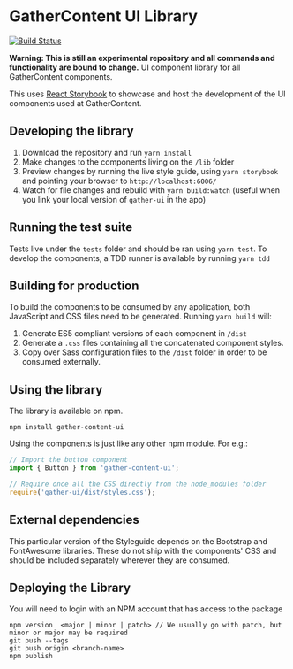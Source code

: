 # GatherContent UI Library
[![Build Status](https://travis-ci.org/gathercontent/gather-ui.svg?branch=master)](https://travis-ci.org/gathercontent/gather-ui)

**Warning: This is still an experimental repository and all commands and functionality are bound to change.**
UI component library for all GatherContent components.

This uses [React Storybook](https://github.com/storybooks/react-storybook) to showcase and host the development of the UI components used at GatherContent.

## Developing the library

1. Download the repository and run `yarn install`
2. Make changes to the components living on the `/lib` folder
3. Preview changes by running the live style guide, using `yarn storybook` and pointing your browser to `http://localhost:6006/`
4. Watch for file changes and rebuild with `yarn build:watch` (useful when you link your local version of `gather-ui` in the app)

## Running the test suite

Tests live under the `tests` folder and should be ran using `yarn test`.
To develop the components, a TDD runner is available by running `yarn tdd`

## Building for production

To build the components to be consumed by any application, both JavaScript and CSS files need to be generated.
Running `yarn build` will:

1. Generate ES5 compliant versions of each component in `/dist`
2. Generate a `.css` files containing all the concatenated component styles.
3. Copy over Sass configuration files to the `/dist` folder in order to be consumed externally.

## Using the library

The library is available on npm.

`npm install gather-content-ui`

Using the components is just like any other npm module. For e.g.:

```js
// Import the button component
import { Button } from 'gather-content-ui';

// Require once all the CSS directly from the node_modules folder
require('gather-ui/dist/styles.css');
```

## External dependencies

This particular version of the Styleguide depends on the Bootstrap and FontAwesome libraries. These do not ship with the components' CSS and should be included separately wherever they are consumed.

## Deploying the Library
 You will need to login with an NPM account that has access to the package
```
npm version  <major | minor | patch> // We usually go with patch, but minor or major may be required
git push --tags
git push origin <branch-name>
npm publish
```